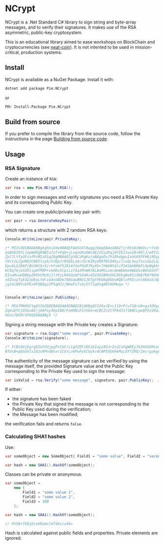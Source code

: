 NCrypt
======
NCrypt is a .Net Standard C# library to sign string and byte-array messages, and to verify their signatures. It makes use of the RSA asymmetric, public-key cryptosystem.

This is an educational library aimed to ease workshops on BlockChain and cryptocurrencies (see [neat-coin](http://github.com/arialdomartini/neat-coin/)). It is not intented to be used in mission-critical, production systems.

## Install
NCrypt is available as a NuGet Package. Install it with:

```bash
dotnet add package Pie.NCrypt
```
 
or
 
```bash
PM> Install-Package Pie.NCrypt
```

## Build from source
If you prefer to compile the library from the source code, follow the instructions in the page [Building from source code](docs/building.md).

## Usage
### RSA Signature
Create an instance of `RSA`:

```csharp
var rsa = new Pie.NCrypt.RSA();
```

In order to sign messages and verify signatures you need a RSA Private Key and its corresponding Public Key.

You can create one public/private key pair with:

```csharp
var pair = rsa.GenerateKeyPair();
```

which returns a structure with 2 random RSA keys:

```csharp
Console.WriteLine(pair.PrivateKey);

/* MIICdQIBADANBgkqhkiG9w0BAQEFAASCAl8wggJbAgEAAoGBAIYjrEkSdzWUOs/+7vUCtQCeCLjceCsNOoESEHOWQcq7fYtBJ
myNXESRfLlmpW4RgKNBIa7oT+PqQ+jLnqnUHz8WcdE2IUidXqj6YIEJlwa18+R0lJ/eRYIunBA9nFX1rZT2S3ia70XQ+nAdgIwI
Zpl7LYfyUFcafPsMIz91gZAgMBAAECgYACzRgKu/aNAgpDu7hiDh4qpuIxhG695FH8jhDyp+KuhJjBK880S2m9SlLjELVI7j9jD
VV+t2LCgUNQ2CN0Ilvyh/GYDpJrRSQbLdArzU/KZDyUR8TNlD4kyilsvQL5ey7ox1do2LGZdCk7W+DU1UOEIo3Zp84rzrY2gHnL
Dpv6LQJBAPjBU3Nt9rX/rhtnHf5J8tAfdzFhUR7KyXh+7hWVA54lcP24SAH0KbFLHpNqbkVEYGkEX0cLECjWTw8Knr8RJiUCQQC
KC8q7AjmSOXlipHTM0P+vhHDx5CpiizT4a2MnW0YALWaMSizmcQeWbb6eXWG6VsB0nO3dfY7KF8fAoc3244XlAkADMyFqq7BvuO
E5cwMcwUDBUpZK6VCMz9j1ltRjLK6GOz8P1G4AsG5U3H2BMe5HL9D5qNe85zSHAfK0Y9OU65iNAkAt1kaFm/KD1COzFkpWK9uKa
x6ZoxpTyEdZaUbuLYdrzadsU8De748GawBNU1J87gtPbUAqOGOuRQElvFRIcznlAkAa5/BgIohCskelV3S70jLo2p/SNKi9A5lC
jglAiQ9YukPEx4PQQQqz2P5qH3zjNHwPiTs4jStT1q9ogARlHGMwqo */


Console.WriteLine(pair.PublicKey);

/* MIGfMA0GCSqGSIb3DQEBAQUAA4GNADCBiQKBgQCGI6xJEnc1lDrP/u71ArUAngi43HgrDTqBEhBzlkHKu32LQSc6psjVxEkX
ZqVuEYCjQSGu6E/j6kPoy56p1B8/FnHRNiFInV6o+mCBCZcGtfPkdJSf3kWCLpwQPZxV9a2U9kt4mu9F0PpwHYCMCGaZey2H8lB
XGnz7DCM/dYGQIDAQABy5 */
```


Signing a string message with the Private key creates a Signature:

```csharp
var signature = rsa.Sign("some message", pair.PrivateKey);
Console.WriteLine(signature);

/* FCBt0OjEgrgEZuhfUjpgPvCbCrc1gXZEFi05iKIopi8OJrZcdIaVgWREy7kZHSGGMsecmOOugNtJXCY+fHnPyDp4eK73S9cWJ
NfUnB+pEm5XlxI82cKMn4Bvxr1CXrLv6PwFyGCUykv4CWP5SEHhkMuLEFTZRQ/3XcrgzkgerAE= */
```

The authenticity of the message signature can be verified by using the message itself, the provided Signature value and the Public Key corresponding to the Private Key used to sign the message:

```csharp
var isValid = rsa.Verify("some message", signature, pair.PublicKey);  // true
```

If either:

* the signature has been faked
* the Private Key that signed the message is not corresponding to the Public Key used during the verification;
* the Message has been modified;

the verification fails and returns `false`.


### Calculating SHA1 hashes
Use:
```csharp
var someObject = new SomeObject{ Field1 = "some value", Field2 = "second value"};

var hash = new SHA1().HashOf(someObject);
```

Classes can be private or anonymous.

```csharp
var someObject = 
    new {
        Field1 = "some value 1",
        Field2 = "some value 2",
        Field3 = 100
    };

var hash = new SHA1().HashOf(someObject);

// HYXB+T6Eq5vxKBa6elmT4Av/a4A=
```

Hash is calculated against public fields and properties. Private elements are ignored.
